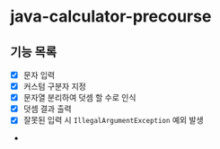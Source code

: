 # java-calculator-precourse

## 기능 목록
- [x] 문자 입력
- [x] 커스텀 구분자 지정
- [x] 문자열 분리하여 덧셈 할 수로 인식
- [x] 덧셈 결과 출력
- [x] 잘못된 입력 시 `IllegalArgumentException` 예외 발생
- 